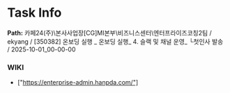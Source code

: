 # Task Info

**Path:** 카페24(주)\본사사업장\[CG]MI본부\비즈니스센터\엔터프라이즈코칭2팀 / ekyang / [350382] 온보딩 실행 _ 온보딩 실행_ 4. 슬랙 및 채널 운영_ └첫인사 발송 / 2025-10-01_00-00-00

### WIKI
- ["https://enterprise-admin.hanpda.com/"]

